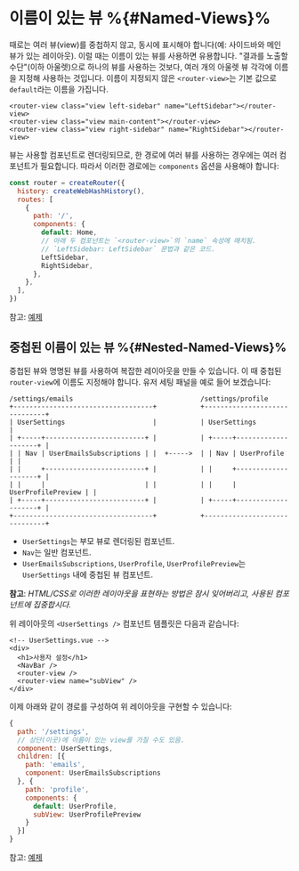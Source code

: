 # 이름이 있는 뷰 %{#Named-Views}%

<VueSchoolLink
href="https://vueschool.io/lessons/vue-router-4-named-views"
title="Learn how to use named views"
/>

때로는 여러 뷰(view)를 중첩하지 않고, 동시에 표시해야 합니다(예: 사이드바와 메인 뷰가 있는 레이아웃). 이럴 때는 이름이 있는 뷰를 사용하면 유용합니다. "결과를 노출할 수단"(이하 아울렛)으로 하나의 뷰를 사용하는 것보다, 여러 개의 아울렛 뷰 각각에 이름을 지정해 사용하는 것입니다. 이름이 지정되지 않은 `<router-view>`는 기본 값으로 `default`라는 이름을 가집니다.

```vue-html
<router-view class="view left-sidebar" name="LeftSidebar"></router-view>
<router-view class="view main-content"></router-view>
<router-view class="view right-sidebar" name="RightSidebar"></router-view>
```

뷰는 사용할 컴포넌트로 렌더링되므로,
한 경로에 여러 뷰를 사용하는 경우에는 여러 컴포넌트가 필요합니다.
따라서 이러한 경로에는 `components` 옵션을 사용해야 합니다:

```js
const router = createRouter({
  history: createWebHashHistory(),
  routes: [
    {
      path: '/',
      components: {
        default: Home,
        // 아래 두 컴포넌트는 `<router-view>`의 `name` 속성에 매치됨.
        // `LeftSidebar: LeftSidebar` 문법과 같은 코드.
        LeftSidebar,
        RightSidebar,
      },
    },
  ],
})
```

참고: [예제](https://codesandbox.io/s/named-views-vue-router-4-examples-rd20l)

## 중첩된 이름이 있는 뷰 %{#Nested-Named-Views}%

중첩된 뷰와 명명된 뷰를 사용하여 복잡한 레이아웃을 만들 수 있습니다. 이 때 중첩된 `router-view`에 이름도 지정해야 합니다. 유저 세팅 패널을 예로 들어 보겠습니다:

```
/settings/emails                                /settings/profile
+-----------------------------------+           +------------------------------+
| UserSettings                      |           | UserSettings                 |
| +-----+-------------------------+ |           | +-----+--------------------+ |
| | Nav | UserEmailsSubscriptions | |  +----->  | | Nav | UserProfile        | |
| |     +-------------------------+ |           | |     +--------------------+ |
| |     |                         | |           | |     | UserProfilePreview | |
| +-----+-------------------------+ |           | +-----+--------------------+ |
+-----------------------------------+           +------------------------------+
```

- `UserSettings`는 부모 뷰로 렌더링된 컴포넌트.
- `Nav`는 일반 컴포넌트.
- `UserEmailsSubscriptions`, `UserProfile`, `UserProfilePreview`는 `UserSettings` 내에 중첩된 뷰 컴포넌트.

**참고**: _HTML/CSS로 이러한 레이아웃을 표현하는 방법은 잠시 잊어버리고, 사용된 컴포넌트에 집중합시다._

위 레이아웃의 `<UserSettings />` 컴포넌트 템플릿은 다음과 같습니다:

```vue-html
<!-- UserSettings.vue -->
<div>
  <h1>사용자 설정</h1>
  <NavBar />
  <router-view />
  <router-view name="subView" />
</div>
```

이제 아래와 같이 경로를 구성하여 위 레이아웃을 구현할 수 있습니다:

```js
{
  path: '/settings',
  // 상단(이곳)에 이름이 있는 view를 가질 수도 있음.
  component: UserSettings,
  children: [{
    path: 'emails',
    component: UserEmailsSubscriptions
  }, {
    path: 'profile',
    components: {
      default: UserProfile,
      subView: UserProfilePreview
    }
  }]
}
```

참고: [예제](https://codesandbox.io/s/nested-named-views-vue-router-4-examples-re9yl?&initialpath=%2Fsettings%2Femails)

